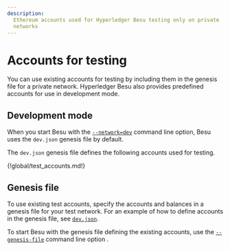 ```yaml
---
description:
  Ethereum accounts used for Hyperledger Besu testing only on private
  networks
---
```


# Accounts for testing

You can use existing accounts for testing by including them in the
genesis file for a private network. Hyperledger Besu also provides
predefined accounts for use in development mode.

## Development mode

When you start Besu with the
[`--network=dev`](CLI/CLI-Syntax.md#network) command line option, Besu
uses the `dev.json` genesis file by default.

The `dev.json` genesis file defines the following accounts used for
testing.

{!global/test_accounts.md!}

## Genesis file

To use existing test accounts, specify the accounts and balances in a
genesis file for your test network. For an example of how to define
accounts in the genesis file, see
[`dev.json`](https://github.com/hyperledger/besu/blob/master/config/src/main/resources/dev.json).

To start Besu with the genesis file defining the existing accounts, use
the [`--genesis-file`](CLI/CLI-Syntax.md#genesis-file) command line
option .
